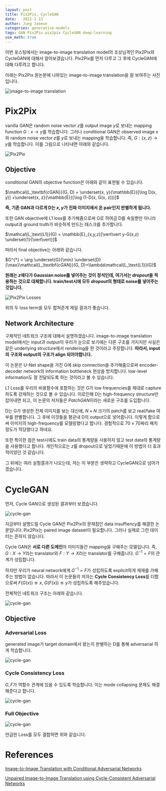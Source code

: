 ```yaml
---
layout: post
title: Pix2Pix, CycleGAN 
date:   2021-1-13
author: Jung Jaeeun
categories: generative-models 
tags: GAN Pix2Pix pix2pix CycleGAN deep-learning 
use_math: true
---
```


이번 포스팅에서는 image-to-image translation model의 조상님격인 Pix2Pix와 CycleGAN에 대해서 알아보겠습니다. Pix2Pix를 먼저 다루고 그 후에 CycleGAN에 대해 다루려고 합니다.

아래는 Pix2Pix 원논문에 나와있는 image-to-image translation을 잘 보여주는 사진입니다.

![image-to-image translation](../../../../img/gans/img2img.png)

# Pix2Pix

vanilla GAN은 random noise vector $z$를 output image $y$로 보내는 mapping function $G: x \rightarrow y$를 학습합니다. 그러나 conditional GAN은 observed image $x$와 random noise vector $z$를 $y$로 보내는 mapping을 학습합니다. 즉, $G: \{ x, z \} \rightarrow y$를 학습합니다. 이를 그림으로 나타내면 아래와 같습니다. 

![Pix2Pix](../../../../img/gans/training-pix2pix.png)

## Objective

conditional GAN의 objective function은 아래와 같이 표현될 수 있습니다.

$\mathcal{L_\textbf{cGAN}}(G, D) = \underset{x, y}{\mathbb{E}}[\log D(x, y)] +\underset{x, z}{\mathbb{E}}[\log (1-D(x, G(x, z)))]$

**즉, 기존 GAN과 다르게 D는 $x, y$가 진짜 이미지에서 온 pair인지 판별하게 됩니다.**

또한 GAN objective에 L1 loss를 추가해줌으로써 G로 하여금 D를 속일뿐만 아니라 output과 ground truth가 비슷하게 만드는 태스크를 추가합니다.

$\mathcal{L_\text{L1}}(G) = \mathbb{E}_{x,y,z}[\vert\vert y-G(x,z) \underset{1}{\vert\vert}]$

따라서 final objective는 아래와 같습니다.

$G^{*} = \arg \underset{G}{\min} \underset{D}{\max}\mathcal{L_\textbf{cGAN}}(G, D)+\lambda\mathcal{L_\text{L1}}(G)$

**원래는 $z$에다가 Gaussian noise를 넣어주는 것이 정석인데, 여기서는 *dropout*을 적용하는 것으로 대체합니다. train/test시에 모두 *dropout*의 형태로 noise를 넣어주는 것입니다.**

![Pix2Pix Losses](../../../../img/gans/pix2pix-losses.png)

위의 두 loss term을 모두 합쳐준게 제일 결과가 좋습니다.

## Network Architecture

구체적인 네트워크 구조에 대해서 설명하겠습니다. image-to-image translation model에서는 input과 output이 우리가 눈으로 보기에는 다른 구조를 가지지만 사실은 같은 underlying structure에서 rendering을 한 것이라고 주장합니다. **따라서, input의 구조와 output의 구조가 align 되어야합니다.** 

이 논문은 U-Net shape을 가진 G에 skip connection을 추가해줌으로써 encoder-decoder network의 information bottleneck 현상을 방지합니다. low-level information도 잘 전달되도록 하는 것이라고 볼 수 있습니다.

L1 Loss를 우리의 비용함수에 포함하는 것은 G가 low frequencies를 제대로 capture하도록 강제하는 것으로 볼 수 있습니다. 이로인해 D는 high-frequency structure만 잡아내면 되고, 이 논문의 저자들은 *PatchGAN*이라는 새로운 구조를 도입합니다.

D는 G가 생성한 전체 이미지를 보는 대신에, $N \times N$ 크기의 patch를 보고 real/fake 여부를 판별합니다. 그 후에 이것들을 평균내 D의 output으로 넣어줍니다. 이렇게 함으로써 이미지의 high-frequency를 모델링했다고 합니다. 경험적으로 $70 \times 70$짜리 패치정도가 적당했다고 하네요. 

또한 특이한 점은 test시에도 train data의 통계량을 사용하지 않고 test data의 통계량을 사용했다고 합니다. 개인적으로는 $z$를 dropout으로 넣었기때문에 이 방법이 더 효과적이었던 것 같습니다.

그 뒤에는 여러 실험결과가 나오는데, 저는 이 부분은 생략하고 CycleGAN으로 넘어가겠습니다.

# CycleGAN

먼저, Cycle GAN으로 생성된 결과부터 보겠습니다.

![cycle-gan](../../../../img/gans/cycle-img.png)

지금부터 설명드릴 Cycle GAN은 Pix2Pix의 문제점인 data insuffiency를 해결한 논문입니다. Pix2Pix는 paired image dataset이 필요합니다. 그러나 실제로 그런 데이터는 흔하지 않습니다. 

Cycle GAN은 **서로 다른 도메인**의 이미지들간 mapping을 구해주는 모델입니다. 즉, $G: X \rightarrow Y$라는 translator와 $F: Y \rightarrow X$라는 translator를 구해줍니다. $G^{-1}= F$의 관계가 성립합니다. 

하지만 우리가 neural network에게 $G^{-1}= F$가 성립하도록 explicit하게 제재를 가해주는 방법이 없습니다. 따라서 이 논문들의 저자는 **Cycle Consistency Loss**를 더함으로써 $F(G(x)) \approxeq x$, $G(F(x)) \approxeq y$가 성립하도록 해주었습니다. 

전체적인 네트워크 구조는 아래와 같습니다.

![cycle-gan](../../../../img/gans/cycle-arc.png)

## Objective

### Adversarial Loss

generated image가 target domain에서 왔는지 판별하는 D를 통해 adversarial 하게 학습합니다.

![cycle-gan](../../../../img/gans/cycle-loss1.png)

### Cycle Consistency Loss

$G, F$가 역함수 관계에 있을 수 있도록 학습합니다. 이는 mode collapsing 문제도 해결해준다고 합니다.

![cycle-gan](../../../../img/gans/cycle-loss2.png)

### Full Objective

![cycle-gan](../../../../img/gans/cycle-loss3.png)

언급한 Loss를 모두 결합하면 위와 같습니다.

# References
[Image-to-Image Translation with Conditional Adversarial Networks](https://arxiv.org/pdf/1611.07004.pdf)

[Unpaired Image-to-Image Translation using Cycle-Consistent Adversarial Networks](https://arxiv.org/abs/1703.10593)